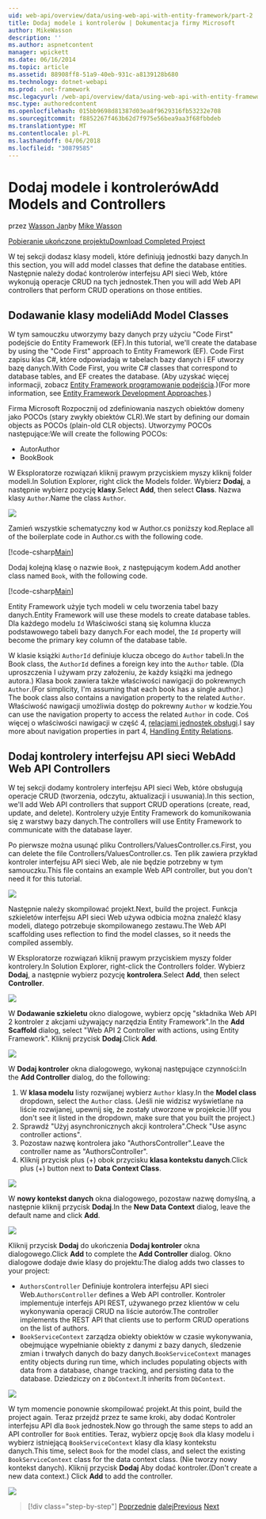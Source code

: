 ```yaml
---
uid: web-api/overview/data/using-web-api-with-entity-framework/part-2
title: Dodaj modele i kontrolerów | Dokumentacja firmy Microsoft
author: MikeWasson
description: ''
ms.author: aspnetcontent
manager: wpickett
ms.date: 06/16/2014
ms.topic: article
ms.assetid: 88908ff8-51a9-40eb-931c-a8139128b680
ms.technology: dotnet-webapi
ms.prod: .net-framework
msc.legacyurl: /web-api/overview/data/using-web-api-with-entity-framework/part-2
msc.type: authoredcontent
ms.openlocfilehash: 015bb9698d81387d03ea8f9629316fb53232e708
ms.sourcegitcommit: f8852267f463b62d7f975e56bea9aa3f68fbbdeb
ms.translationtype: MT
ms.contentlocale: pl-PL
ms.lasthandoff: 04/06/2018
ms.locfileid: "30879585"
---
```

<a name="add-models-and-controllers"></a><span data-ttu-id="733b7-102">Dodaj modele i kontrolerów</span><span class="sxs-lookup"><span data-stu-id="733b7-102">Add Models and Controllers</span></span>
====================
<span data-ttu-id="733b7-103">przez [Wasson Jan](https://github.com/MikeWasson)</span><span class="sxs-lookup"><span data-stu-id="733b7-103">by [Mike Wasson](https://github.com/MikeWasson)</span></span>

[<span data-ttu-id="733b7-104">Pobieranie ukończone projektu</span><span class="sxs-lookup"><span data-stu-id="733b7-104">Download Completed Project</span></span>](https://github.com/MikeWasson/BookService)

<span data-ttu-id="733b7-105">W tej sekcji dodasz klasy modeli, które definiują jednostki bazy danych.</span><span class="sxs-lookup"><span data-stu-id="733b7-105">In this section, you will add model classes that define the database entities.</span></span> <span data-ttu-id="733b7-106">Następnie należy dodać kontrolerów interfejsu API sieci Web, które wykonują operacje CRUD na tych jednostek.</span><span class="sxs-lookup"><span data-stu-id="733b7-106">Then you will add Web API controllers that perform CRUD operations on those entities.</span></span>

## <a name="add-model-classes"></a><span data-ttu-id="733b7-107">Dodawanie klasy modeli</span><span class="sxs-lookup"><span data-stu-id="733b7-107">Add Model Classes</span></span>

<span data-ttu-id="733b7-108">W tym samouczku utworzymy bazy danych przy użyciu "Code First" podejście do Entity Framework (EF).</span><span class="sxs-lookup"><span data-stu-id="733b7-108">In this tutorial, we'll create the database by using the "Code First" approach to Entity Framework (EF).</span></span> <span data-ttu-id="733b7-109">Code First zapisu klas C#, które odpowiadają w tabelach bazy danych i EF utworzy bazę danych.</span><span class="sxs-lookup"><span data-stu-id="733b7-109">With Code First, you write C# classes that correspond to database tables, and EF creates the database.</span></span> <span data-ttu-id="733b7-110">(Aby uzyskać więcej informacji, zobacz [Entity Framework programowanie podejścia](https://msdn.microsoft.com/library/ms178359%28v=vs.110%29.aspx#dbfmfcf).)</span><span class="sxs-lookup"><span data-stu-id="733b7-110">(For more information, see [Entity Framework Development Approaches](https://msdn.microsoft.com/library/ms178359%28v=vs.110%29.aspx#dbfmfcf).)</span></span>

<span data-ttu-id="733b7-111">Firma Microsoft Rozpocznij od zdefiniowania naszych obiektów domeny jako POCOs (stary zwykły obiektów CLR).</span><span class="sxs-lookup"><span data-stu-id="733b7-111">We start by defining our domain objects as POCOs (plain-old CLR objects).</span></span> <span data-ttu-id="733b7-112">Utworzymy POCOs następujące:</span><span class="sxs-lookup"><span data-stu-id="733b7-112">We will create the following POCOs:</span></span>

- <span data-ttu-id="733b7-113">Autor</span><span class="sxs-lookup"><span data-stu-id="733b7-113">Author</span></span>
- <span data-ttu-id="733b7-114">Book</span><span class="sxs-lookup"><span data-stu-id="733b7-114">Book</span></span>

<span data-ttu-id="733b7-115">W Eksploratorze rozwiązań kliknij prawym przyciskiem myszy kliknij folder modeli.</span><span class="sxs-lookup"><span data-stu-id="733b7-115">In Solution Explorer, right click the Models folder.</span></span> <span data-ttu-id="733b7-116">Wybierz **Dodaj**, a następnie wybierz pozycję **klasy**.</span><span class="sxs-lookup"><span data-stu-id="733b7-116">Select **Add**, then select **Class**.</span></span> <span data-ttu-id="733b7-117">Nazwa klasy `Author`.</span><span class="sxs-lookup"><span data-stu-id="733b7-117">Name the class `Author`.</span></span>

![](part-2/_static/image1.png)

<span data-ttu-id="733b7-118">Zamień wszystkie schematyczny kod w Author.cs poniższy kod.</span><span class="sxs-lookup"><span data-stu-id="733b7-118">Replace all of the boilerplate code in Author.cs with the following code.</span></span>

[!code-csharp[Main](part-2/samples/sample1.cs)]

<span data-ttu-id="733b7-119">Dodaj kolejną klasę o nazwie `Book`, z następującym kodem.</span><span class="sxs-lookup"><span data-stu-id="733b7-119">Add another class named `Book`, with the following code.</span></span>

[!code-csharp[Main](part-2/samples/sample2.cs)]

<span data-ttu-id="733b7-120">Entity Framework użyje tych modeli w celu tworzenia tabel bazy danych.</span><span class="sxs-lookup"><span data-stu-id="733b7-120">Entity Framework will use these models to create database tables.</span></span> <span data-ttu-id="733b7-121">Dla każdego modelu `Id` Właściwości staną się kolumna klucza podstawowego tabeli bazy danych.</span><span class="sxs-lookup"><span data-stu-id="733b7-121">For each model, the `Id` property will become the primary key column of the database table.</span></span>

<span data-ttu-id="733b7-122">W klasie książki `AuthorId` definiuje klucza obcego do `Author` tabeli.</span><span class="sxs-lookup"><span data-stu-id="733b7-122">In the Book class, the `AuthorId` defines a foreign key into the `Author` table.</span></span> <span data-ttu-id="733b7-123">(Dla uproszczenia I używam przy założeniu, że każdy książki ma jednego autora.) Klasa book zawiera także właściwości nawigacji do pokrewnych `Author`.</span><span class="sxs-lookup"><span data-stu-id="733b7-123">(For simplicity, I'm assuming that each book has a single author.) The book class also contains a navigation property to the related `Author`.</span></span> <span data-ttu-id="733b7-124">Właściwość nawigacji umożliwia dostęp do pokrewny `Author` w kodzie.</span><span class="sxs-lookup"><span data-stu-id="733b7-124">You can use the navigation property to access the related `Author` in code.</span></span> <span data-ttu-id="733b7-125">Coś więcej o właściwości nawigacji w część 4, [relacjami jednostek obsługi](part-4.md).</span><span class="sxs-lookup"><span data-stu-id="733b7-125">I say more about navigation properties in part 4, [Handling Entity Relations](part-4.md).</span></span>

## <a name="add-web-api-controllers"></a><span data-ttu-id="733b7-126">Dodaj kontrolery interfejsu API sieci Web</span><span class="sxs-lookup"><span data-stu-id="733b7-126">Add Web API Controllers</span></span>

<span data-ttu-id="733b7-127">W tej sekcji dodamy kontrolery interfejsu API sieci Web, które obsługują operacje CRUD (tworzenia, odczytu, aktualizacji i usuwania).</span><span class="sxs-lookup"><span data-stu-id="733b7-127">In this section, we'll add Web API controllers that support CRUD operations (create, read, update, and delete).</span></span> <span data-ttu-id="733b7-128">Kontrolery użyje Entity Framework do komunikowania się z warstwy bazy danych.</span><span class="sxs-lookup"><span data-stu-id="733b7-128">The controllers will use Entity Framework to communicate with the database layer.</span></span>

<span data-ttu-id="733b7-129">Po pierwsze można usunąć pliku Controllers/ValuesController.cs.</span><span class="sxs-lookup"><span data-stu-id="733b7-129">First, you can delete the file Controllers/ValuesController.cs.</span></span> <span data-ttu-id="733b7-130">Ten plik zawiera przykład kontroler interfejsu API sieci Web, ale nie będzie potrzebny w tym samouczku.</span><span class="sxs-lookup"><span data-stu-id="733b7-130">This file contains an example Web API controller, but you don't need it for this tutorial.</span></span>

![](part-2/_static/image2.png)

<span data-ttu-id="733b7-131">Następnie należy skompilować projekt.</span><span class="sxs-lookup"><span data-stu-id="733b7-131">Next, build the project.</span></span> <span data-ttu-id="733b7-132">Funkcja szkieletów interfejsu API sieci Web używa odbicia można znaleźć klasy modeli, dlatego potrzebuje skompilowanego zestawu.</span><span class="sxs-lookup"><span data-stu-id="733b7-132">The Web API scaffolding uses reflection to find the model classes, so it needs the compiled assembly.</span></span>

<span data-ttu-id="733b7-133">W Eksploratorze rozwiązań kliknij prawym przyciskiem myszy folder kontrolery.</span><span class="sxs-lookup"><span data-stu-id="733b7-133">In Solution Explorer, right-click the Controllers folder.</span></span> <span data-ttu-id="733b7-134">Wybierz **Dodaj**, a następnie wybierz pozycję **kontrolera**.</span><span class="sxs-lookup"><span data-stu-id="733b7-134">Select **Add**, then select **Controller**.</span></span>

![](part-2/_static/image3.png)

<span data-ttu-id="733b7-135">W **Dodawanie szkieletu** okno dialogowe, wybierz opcję "składnika Web API 2 kontroler z akcjami używający narzędzia Entity Framework".</span><span class="sxs-lookup"><span data-stu-id="733b7-135">In the **Add Scaffold** dialog, select "Web API 2 Controller with actions, using Entity Framework".</span></span> <span data-ttu-id="733b7-136">Kliknij przycisk **Dodaj**.</span><span class="sxs-lookup"><span data-stu-id="733b7-136">Click **Add**.</span></span>

![](part-2/_static/image4.png)

<span data-ttu-id="733b7-137">W **Dodaj kontroler** okna dialogowego, wykonaj następujące czynności:</span><span class="sxs-lookup"><span data-stu-id="733b7-137">In the **Add Controller** dialog, do the following:</span></span>

1. <span data-ttu-id="733b7-138">W **klasa modelu** listy rozwijanej wybierz `Author` klasy.</span><span class="sxs-lookup"><span data-stu-id="733b7-138">In the **Model class** dropdown, select the `Author` class.</span></span> <span data-ttu-id="733b7-139">(Jeśli nie widzisz wyświetlane na liście rozwijanej, upewnij się, że zostały utworzone w projekcie.)</span><span class="sxs-lookup"><span data-stu-id="733b7-139">(If you don't see it listed in the dropdown, make sure that you built the project.)</span></span>
2. <span data-ttu-id="733b7-140">Sprawdź "Użyj asynchronicznych akcji kontrolera".</span><span class="sxs-lookup"><span data-stu-id="733b7-140">Check "Use async controller actions".</span></span>
3. <span data-ttu-id="733b7-141">Pozostaw nazwę kontrolera jako &quot;AuthorsController&quot;.</span><span class="sxs-lookup"><span data-stu-id="733b7-141">Leave the controller name as &quot;AuthorsController&quot;.</span></span>
4. <span data-ttu-id="733b7-142">Kliknij przycisk plus (+) obok przycisku **klasa kontekstu danych**.</span><span class="sxs-lookup"><span data-stu-id="733b7-142">Click plus (+) button next to **Data Context Class**.</span></span>

![](part-2/_static/image5.png)

<span data-ttu-id="733b7-143">W **nowy kontekst danych** okna dialogowego, pozostaw nazwę domyślną, a następnie kliknij przycisk **Dodaj**.</span><span class="sxs-lookup"><span data-stu-id="733b7-143">In the **New Data Context** dialog, leave the default name and click **Add**.</span></span>

![](part-2/_static/image6.png)

<span data-ttu-id="733b7-144">Kliknij przycisk **Dodaj** do ukończenia **Dodaj kontroler** okna dialogowego.</span><span class="sxs-lookup"><span data-stu-id="733b7-144">Click **Add** to complete the **Add Controller** dialog.</span></span> <span data-ttu-id="733b7-145">Okno dialogowe dodaje dwie klasy do projektu:</span><span class="sxs-lookup"><span data-stu-id="733b7-145">The dialog adds two classes to your project:</span></span>

- <span data-ttu-id="733b7-146">`AuthorsController` Definiuje kontrolera interfejsu API sieci Web.</span><span class="sxs-lookup"><span data-stu-id="733b7-146">`AuthorsController` defines a Web API controller.</span></span> <span data-ttu-id="733b7-147">Kontroler implementuje interfejs API REST, używanego przez klientów w celu wykonywania operacji CRUD na liście autorów.</span><span class="sxs-lookup"><span data-stu-id="733b7-147">The controller implements the REST API that clients use to perform CRUD operations on the list of authors.</span></span>
- <span data-ttu-id="733b7-148">`BookServiceContext` zarządza obiekty obiektów w czasie wykonywania, obejmujące wypełnianie obiekty z danymi z bazy danych, śledzenie zmian i trwałych danych do bazy danych.</span><span class="sxs-lookup"><span data-stu-id="733b7-148">`BookServiceContext` manages entity objects during run time, which includes populating objects with data from a database, change tracking, and persisting data to the database.</span></span> <span data-ttu-id="733b7-149">Dziedziczy on z `DbContext`.</span><span class="sxs-lookup"><span data-stu-id="733b7-149">It inherits from `DbContext`.</span></span>

![](part-2/_static/image7.png)

<span data-ttu-id="733b7-150">W tym momencie ponownie skompilować projekt.</span><span class="sxs-lookup"><span data-stu-id="733b7-150">At this point, build the project again.</span></span> <span data-ttu-id="733b7-151">Teraz przejdź przez te same kroki, aby dodać Kontroler interfejsu API dla `Book` jednostek.</span><span class="sxs-lookup"><span data-stu-id="733b7-151">Now go through the same steps to add an API controller for `Book` entities.</span></span> <span data-ttu-id="733b7-152">Teraz, wybierz opcję `Book` dla klasy modelu i wybierz istniejącą `BookServiceContext` klasy dla klasy kontekstu danych.</span><span class="sxs-lookup"><span data-stu-id="733b7-152">This time, select `Book` for the model class, and select the existing `BookServiceContext` class for the data context class.</span></span> <span data-ttu-id="733b7-153">(Nie tworzy nowy kontekst danych). Kliknij przycisk **Dodaj** Aby dodać kontroler.</span><span class="sxs-lookup"><span data-stu-id="733b7-153">(Don't create a new data context.) Click **Add** to add the controller.</span></span>

![](part-2/_static/image8.png)

> [!div class="step-by-step"]
> <span data-ttu-id="733b7-154">[Poprzednie](part-1.md)
> [dalej](part-3.md)</span><span class="sxs-lookup"><span data-stu-id="733b7-154">[Previous](part-1.md)
[Next](part-3.md)</span></span>

